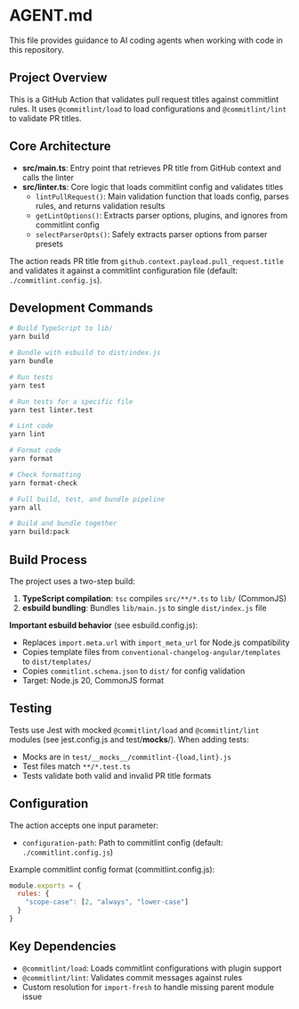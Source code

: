 # AGENT.md

This file provides guidance to AI coding agents when working with code in this repository.

## Project Overview

This is a GitHub Action that validates pull request titles against commitlint rules. It uses `@commitlint/load` to load configurations and `@commitlint/lint` to validate PR titles.

## Core Architecture

- **src/main.ts**: Entry point that retrieves PR title from GitHub context and calls the linter
- **src/linter.ts**: Core logic that loads commitlint config and validates titles
  - `lintPullRequest()`: Main validation function that loads config, parses rules, and returns validation results
  - `getLintOptions()`: Extracts parser options, plugins, and ignores from commitlint config
  - `selectParserOpts()`: Safely extracts parser options from parser presets

The action reads PR title from `github.context.payload.pull_request.title` and validates it against a commitlint configuration file (default: `./commitlint.config.js`).

## Development Commands

```bash
# Build TypeScript to lib/
yarn build

# Bundle with esbuild to dist/index.js
yarn bundle

# Run tests
yarn test

# Run tests for a specific file
yarn test linter.test

# Lint code
yarn lint

# Format code
yarn format

# Check formatting
yarn format-check

# Full build, test, and bundle pipeline
yarn all

# Build and bundle together
yarn build:pack
```

## Build Process

The project uses a two-step build:
1. **TypeScript compilation**: `tsc` compiles `src/**/*.ts` to `lib/` (CommonJS)
2. **esbuild bundling**: Bundles `lib/main.js` to single `dist/index.js` file

**Important esbuild behavior** (see esbuild.config.js):
- Replaces `import.meta.url` with `import_meta_url` for Node.js compatibility
- Copies template files from `conventional-changelog-angular/templates` to `dist/templates/`
- Copies `commitlint.schema.json` to `dist/` for config validation
- Target: Node.js 20, CommonJS format

## Testing

Tests use Jest with mocked `@commitlint/load` and `@commitlint/lint` modules (see jest.config.js and test/__mocks__/). When adding tests:
- Mocks are in `test/__mocks__/commitlint-{load,lint}.js`
- Test files match `**/*.test.ts`
- Tests validate both valid and invalid PR title formats

## Configuration

The action accepts one input parameter:
- `configuration-path`: Path to commitlint config (default: `./commitlint.config.js`)

Example commitlint config format (commitlint.config.js):
```javascript
module.exports = { 
  rules: { 
    "scope-case": [2, "always", "lower-case"] 
  } 
}
```

## Key Dependencies

- `@commitlint/load`: Loads commitlint configurations with plugin support
- `@commitlint/lint`: Validates commit messages against rules
- Custom resolution for `import-fresh` to handle missing parent module issue
